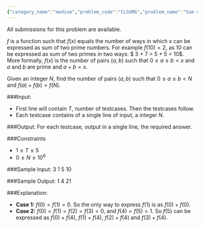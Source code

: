 ```yaml
---
{"category_name":"medium","problem_code":"CLSUMG","problem_name":"Sum of Primes","languages_supported":{"0":"C","1":"CPP14","2":"JAVA","3":"PYTH","4":"PYTH 3.5","5":"PYPY","6":"CS2","7":"PAS fpc","8":"PAS gpc","9":"RUBY","10":"PHP","11":"GO","12":"NODEJS","13":"HASK","14":"rust","15":"SCALA","16":"swift","17":"D","18":"PERL","19":"FORT","20":"WSPC","21":"ADA","22":"CAML","23":"ICK","24":"BF","25":"ASM","26":"CLPS","27":"PRLG","28":"ICON","29":"SCM qobi","30":"PIKE","31":"ST","32":"NICE","33":"LUA","34":"BASH","35":"NEM","36":"LISP sbcl","37":"LISP clisp","38":"SCM guile","39":"JS","40":"ERL","41":"TCL","42":"kotlin","43":"PERL6","44":"TEXT","45":"SCM chicken","46":"CLOJ","47":"COB","48":"FS"},"max_timelimit":1,"source_sizelimit":50000,"problem_author":"avijit_agarwal","problem_tester":null,"date_added":"1-04-2018","tags":{"0":"avijit_agarwal","1":"cole2018","2":"fft","3":"medium","4":"sieve"},"editorial_url":"https://discuss.codechef.com/problems/CLSUMG","time":{"view_start_date":1524062940,"submit_start_date":1524062940,"visible_start_date":1524062940,"end_date":1735669800},"is_direct_submittable":false,"layout":"problem"}
---
```

<span class="solution-visible-txt">All submissions for this problem are available.</span>  

$f$ is a function such that $f(x)$ equals the number of ways in which $x$ can be expressed as sum of two prime numbers. For example $f(10) = 2$, as 10 can be expressed as sum of two primes in two ways: $ 3 + 7 = 5 + 5 = 10$. More formally, $f(x)$ is the number of pairs $(a, b)$ such that $0\le a \le b < x$ and $a$ and $b$ are prime and $a + b = x$.

Given an integer $N$, find the number of pairs $(a, b)$ such that $0 \le a \le b < N$ and $f(a) + f(b) = f(N)$.

###Input:
- First line will contain $T$, number of testcases. Then the testcases follow. 
- Each testcase contains of a single line of input, a integer $N$. 

###Output:
For each testcase, output in a single line, the required answer.

###Constraints 
- $1 \leq T \leq 5$
- $0 \leq N \leq 10^6$

###Sample Input:
    3
    1
    5
    10

###Sample Output:
    1
    4
    21

###Explanation:
- **Case 1:** $f(0) = f(1) = 0$. So the only way to express $f(1)$ is as $f(0) + f(0)$.
- **Case 2:** $f(0) = f(1) = f(2) = f(3) = 0$, and $f(4) = f(5) = 1$. So $f(5)$ can be expressed as $f(0) + f(4)$, $f(1) + f(4)$, $f(2) + f(4)$ and $f(3) + f(4)$.